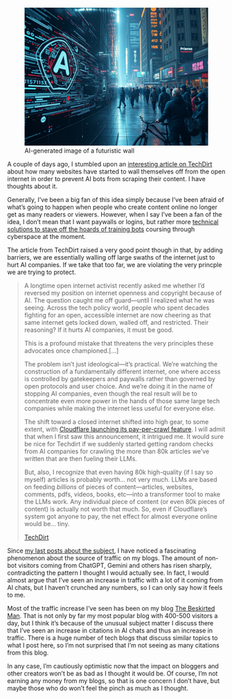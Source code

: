 <figure><img loading="lazy" decoding="async" src="image.png" alt="AI-generated image of a futuristic wall"><figcaption>AI-generated image of a futuristic wall</figcaption></figure>

A couple of days ago, I stumbled upon an [interesting article on TechDirt](https://www.techdirt.com/2025/09/08/were-walling-off-the-open-internet-to-stop-ai-and-it-may-end-up-breaking-everything-else/) about how many websites have started to wall themselves off from the open internet in order to prevent AI bots from scraping their content. I have thoughts about it.

Generally, I’ve been a big fan of this idea simply because I’ve been afraid of what’s going to happen when people who create content online no longer get as many readers or viewers. However, when I say I’ve been a fan of the idea, I don’t mean that I want paywalls or logins, but rather more [technical solutions to stave off the hoards of training bots](https://blog.alexseifert.com/2025/07/03/pay-up-or-stop-scraping-cloudflare-program-charges-bots-for-each-crawl/) coursing through cyberspace at the moment.

The article from TechDirt raised a very good point though in that, by adding barriers, we are essentially walling off large swaths of the internet just to hurt AI companies. If we take that too far, we are violating the very princple we are trying to protect.

> A longtime open internet activist recently asked me whether I’d reversed my position on internet openness and copyright because of AI. The question caught me off guard—until I realized what he was seeing. Across the tech policy world, people who spent decades fighting for an open, accessible internet are now cheering as that same internet gets locked down, walled off, and restricted. Their reasoning? If it hurts AI companies, it must be good.
> 
> This is a profound mistake that threatens the very principles these advocates once championed.\[…\]
> 
> The problem isn’t just ideological—it’s practical. We’re watching the construction of a fundamentally different internet, one where access is controlled by gatekeepers and paywalls rather than governed by open protocols and user choice. And we’re doing it in the name of stopping AI companies, even though the real result will be to concentrate even more power in the hands of those same large tech companies while making the internet less useful for everyone else.
> 
> The shift toward a closed internet shifted into high gear, to some extent, with [Cloudflare launching its pay-per-crawl feature](https://blog.cloudflare.com/introducing-pay-per-crawl/). I will admit that when I first saw this announcement, it intrigued me. It would sure be nice for Techdirt if we suddenly started getting random checks from AI companies for crawling the more than 80k articles we’ve written that are then fueling their LLMs.
> 
> But, also, I recognize that even having 80k high-quality (if I say so myself) articles is probably worth… not very much. LLMs are based on feeding *billions* of pieces of content—articles, websites, comments, pdfs, videos, books, etc—into a transformer tool to make the LLMs work. Any individual piece of content (or even 80k pieces of content) is actually not worth that much. So, even if Cloudflare’s system got anyone to pay, the net effect for almost everyone online would be… tiny.
> 
> [TechDirt](https://www.techdirt.com/2025/09/08/were-walling-off-the-open-internet-to-stop-ai-and-it-may-end-up-breaking-everything-else/)

Since [my last posts about the subject](https://blog.alexseifert.com/2025/06/15/a-few-thoughts-on-ai-as-a-search-replacement/), I have noticed a fascinating phenomenon about the source of traffic on my blogs. The amount of non-bot visitors coming from ChatGPT, Gemini and others has risen sharply, contradicting the pattern I thought I would actually see. In fact, I would almost argue that I’ve seen an increase in traffic with a lot of it coming from AI chats, but I haven’t crunched any numbers, so I can only say how it feels to me.

Most of the traffic increase I’ve seen has been on my blog [The Beskirted Man](https://www.the-beskirted-man.com/). That is not only by far my most popular blog with 400-500 visitors a day, but I think it’s because of the unusual subject matter I discuss there that I’ve seen an increase in citations in AI chats and thus an increase in traffic. There is a huge number of tech blogs that discuss similar topics to what I post here, so I’m not surprised that I’m not seeing as many citations from this blog.

In any case, I’m cautiously optimistic now that the impact on bloggers and other creators won’t be as bad as I thought it would be. Of course, I’m not earning any money from my blogs, so that is one concern I don’t have, but maybe those who do won’t feel the pinch as much as I thought.